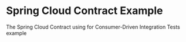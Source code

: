 # Spring Cloud Contract Example
The Spring Cloud Contract using for Consumer-Driven Integration Tests example
